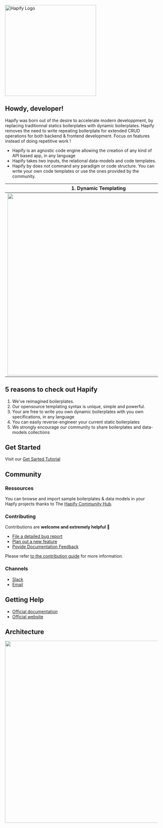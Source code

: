 <img align="center" width="300" src="https://github.com/hapify/hapify/blob/master/images/Hapify_logo_white.png" alt="Hapify Logo">


## Howdy, developer!

Hapify was born out of the desire to accelerate modern developpment, by replacing traditionnal statics boilerplates with dynamic boilerplates. Hapify removes the need to write repeating boilerplate for extended CRUD operations for both backend & frontend development. Focus on features instead of doing repetitive work !

- Hapify is an agnostic code engine allowing the creation of any kind of API based app, in any language
- Hapify takes two inputs, the relational data-models and code templates.
- Hapify by does not command any paradigm or code structure. You can write your own code templates or use the ones provided by the community.


| 1. Dynamic Templating | 2. Data Modelisation | 3. Code Engine |
| --- | --- | --- |
| <img align="center" width="600" src="https://github.com/hapify/hapify/blob/master/images/1.adaptative-template-hapify.png"> | <img align="center" width="600" src="https://github.com/hapify/hapify/blob/master/images/2.data-modelisation-hapify.png"> | <img align="center" width="600" src="https://github.com/hapify/hapify/blob/master/images/3.code-engine-hapify.png"> |


## 5 reasons to check out Hapify

1. We've reimagined boilerplates.
1. Our opensource templating syntax is unique, simple and powerful.
1. Your are free to write you own dynamic boilerplates with you own specifications, in any language
1. You can easily reverse-engineer your current static boilerplates
1. We strongly encourage our community to share boilerplates and data-models collections


## Get Started

Visit our [Get Sarted Tutorial](https://www.hapify.io/get-started)


## Community

### Ressources
You can browse and import sample boilerplates & data models in your Hapfy projects thanks to The [Hapify Community Hub](https://hub.hapify.io/).


### Contributing

Contributions are **welcome and extremely helpful** 🙌
- [File a detailed bug report](https://github.com/hapify/hapify/issues/new?template=bug_report.md)
- [Plan out a new feature](https://github.com/hapify/hapify/issues/new?template=feature_request.md)
- [Povide Documentation Feedback](https://github.com/hapify/hapify/issues/new??template=documentation.md)

Please refer [to the contribution guide](https://github.com/hapify/hapify/blob/master/CONTRIBUTING.md) for more information.

### Channels
- [Slack](https://hapify.slack.com)
- [Email](mailto:hello@hapify.io)


## Getting Help
- [Official documentation](https://www.hapify.io/documentation)
- [Official website](https://www.hapify.io)


## Architecture
<img align="center" width="600" src="https://github.com/hapify/hapify/blob/master/images/how-it-works-schema-hapify.png">






